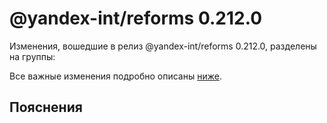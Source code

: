 # @yandex-int/reforms 0.212.0

<!-- ЧЕЛОВЕЧЕСКОЕ ВСТУПЛЕНИЕ -->

Изменения, вошедшие в релиз @yandex-int/reforms 0.212.0, разделены на группы:

Все важные изменения подробно описаны [ниже](#Пояснения).

## Пояснения

